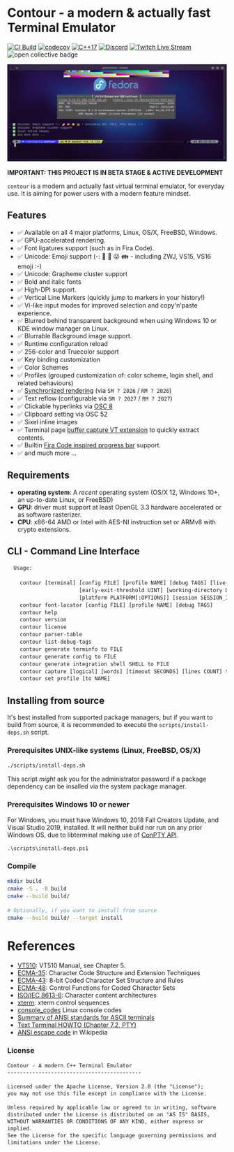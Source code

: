 # Contour - a modern & actually fast Terminal Emulator
[![CI Build](https://github.com/contour-terminal/contour/workflows/Build/badge.svg)](https://github.com/contour-terminal/contour/actions?query=workflow%3ABuild)
[![codecov](https://codecov.io/gh/contour-terminal/contour/branch/master/graph/badge.svg)](https://codecov.io/gh/contour-terminal/contour)
[![C++17](https://img.shields.io/badge/standard-C%2B%2B%2017-blue.svg?logo=C%2B%2B)](https://isocpp.org/)
[![Discord](https://img.shields.io/discord/479301317337284608.svg?label=&logo=discord&logoColor=ffffff&color=7389D8&labelColor=6A7EC2)](https://discord.gg/ncv4pG9)
[![Twitch Live Stream](https://img.shields.io/badge/Twitch-Live%20Stream-blue?style=flat-square)](https://twitch.tv/christianparpart)
<img alt="open collective badge" src="https://opencollective.com/contour-terminal-emulator/tiers/backer/badge.svg?label=backer&color=brightgreen" />

![screenshot showcasing notcurses ncneofetch on KDE/Fedora](docs/screenshots/contour-notcurses-ncneofetch.png "Screenshot")

**IMPORTANT: THIS PROJECT IS IN BETA STAGE & ACTIVE DEVELOPMENT**

`contour` is a modern and actually fast virtual terminal emulator,
for everyday use. It is aiming for power users with a modern feature mindset.

## Features

- ✅ Available on all 4 major platforms, Linux, OS/X, FreeBSD, Windows.
- ✅ GPU-accelerated rendering.
- ✅ Font ligatures support (such as in Fira Code).
- ✅ Unicode: Emoji support (-: 🌈 💝 😛 👪 - including ZWJ, VS15, VS16 emoji :-)
- ✅ Unicode: Grapheme cluster support
- ✅ Bold and italic fonts
- ✅ High-DPI support.
- ✅ Vertical Line Markers (quickly jump to markers in your history!)
- ✅ Vi-like input modes for improved selection and copy'n'paste experience.
- ✅ Blurred behind transparent background when using Windows 10 or KDE window manager on Linux.
- ✅ Blurrable Background image support.
- ✅ Runtime configuration reload
- ✅ 256-color and Truecolor support
- ✅ Key binding customization
- ✅ Color Schemes
- ✅ Profiles (grouped customization of: color scheme, login shell, and related behaviours)
- ✅ [Synchronized rendering](https://github.com/contour-terminal/contour/wiki/VTExtensions#synchronized-output) (via `SM ? 2026` / `RM ? 2026`)
- ✅ Text reflow (configurable via `SM ? 2027` / `RM ? 2027`)
- ✅ Clickable hyperlinks via [OSC 8](https://gist.github.com/egmontkob/eb114294efbcd5adb1944c9f3cb5feda)
- ✅ Clipboard setting via OSC 52
- ✅ Sixel inline images
- ✅ Terminal page [buffer capture VT extension](https://github.com/contour-terminal/contour/wiki/VTExtensions#buffer-capture) to quickly extract contents.
- ✅ Builtin [Fira Code inspired progress bar](https://github.com/contour-terminal/contour/issues/521) support.
- ✅ and much more ...

## Requirements

- **operating system**: A *recent* operating system (OS/X 12, Windows 10+, an up-to-date Linux, or FreeBSD)
- **GPU**: driver must support at least OpenGL 3.3 hardware accelerated or as software rasterizer.
- **CPU**: x86-64 AMD or Intel with AES-NI instruction set or ARMv8 with crypto extensions.

## CLI - Command Line Interface

```txt
  Usage:

    contour [terminal] [config FILE] [profile NAME] [debug TAGS] [live-config] [dump-state-at-exit PATH]
                       [early-exit-threshold UINT] [working-directory DIRECTORY] [class WM_CLASS]
                       [platform PLATFORM[:OPTIONS]] [session SESSION_ID] [PROGRAM ARGS...]
    contour font-locator [config FILE] [profile NAME] [debug TAGS]
    contour help
    contour version
    contour license
    contour parser-table
    contour list-debug-tags
    contour generate terminfo to FILE
    contour generate config to FILE
    contour generate integration shell SHELL to FILE
    contour capture [logical] [words] [timeout SECONDS] [lines COUNT] to FILE
    contour set profile [to NAME]

```

## Installing from source

It's best installed from supported package managers, but if you want
to build from source, it is recommended to execute the `scripts/install-deps.sh` script.

### Prerequisites UNIX-like systems (Linux, FreeBSD, OS/X)

```sh
./scripts/install-deps.sh
```

This script *might* ask you for the administrator password if a package dependency
can be insalled via the system package manager.

### Prerequisites Windows 10 or newer

For Windows, you must have Windows 10, 2018 Fall Creators Update, and Visual Studio 2019, installed.
It will neither build nor run on any prior Windows OS, due to libterminal making use of [ConPTY API](https://devblogs.microsoft.com/commandline/windows-command-line-introducing-the-windows-pseudo-console-conpty/).

```psh
.\scripts\install-deps.ps1
```

### Compile

```sh
mkdir build
cmake -S . -B build
cmake --build build/

# Optionally, if you want to install from source
cmake --build build/ --target install
```

# References

* [VT510](https://vt100.net/docs/vt510-rm/): VT510 Manual, see Chapter 5.
* [ECMA-35](http://www.ecma-international.org/publications/standards/Ecma-035.htm):
    Character Code Structure and Extension Techniques
* [ECMA-43](http://www.ecma-international.org/publications/standards/Ecma-043.htm):
    8-bit Coded Character Set Structure and Rules
* [ECMA-48](http://www.ecma-international.org/publications/standards/Ecma-048.htm):
    Control Functions for Coded Character Sets
* [ISO/IEC 8613-6](https://www.iso.org/standard/22943.html):
    Character content architectures
* [xterm](https://invisible-island.net/xterm/ctlseqs/ctlseqs.html): xterm control sequences
* [console\_codes](http://man.he.net/man4/console_codes) Linux console codes
* [Summary of ANSI standards for ASCII terminals](http://www.inwap.com/pdp10/ansicode.txt)
* [Text Terminal HOWTO (Chapter 7.2, PTY)](http://tldp.org/HOWTO/Text-Terminal-HOWTO-7.html#ss7.2)
* [ANSI escape code](https://en.wikipedia.org/wiki/ANSI_escape_code) in Wikipedia

### License

```
Contour - A modern C++ Terminal Emulator
-------------------------------------------

Licensed under the Apache License, Version 2.0 (the "License");
you may not use this file except in compliance with the License.

Unless required by applicable law or agreed to in writing, software
distributed under the License is distributed on an "AS IS" BASIS,
WITHOUT WARRANTIES OR CONDITIONS OF ANY KIND, either express or implied.
See the License for the specific language governing permissions and
limitations under the License.
```
